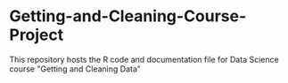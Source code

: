 Getting-and-Cleaning-Course-Project
===================================

This repository hosts the R code and documentation file for Data Science course "Getting and Cleaning Data"
